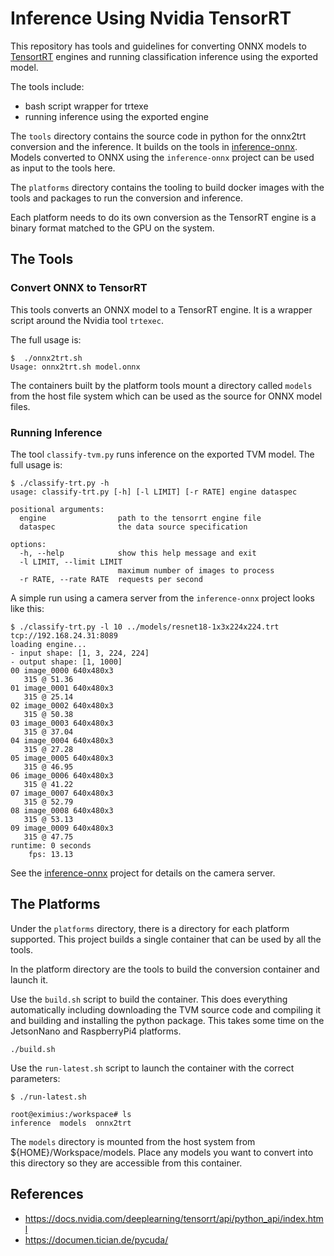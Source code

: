 # Inference Using Nvidia TensorRT

This repository has tools and guidelines for converting ONNX models to [TensortRT](https://developer.nvidia.com/tensorrt)
engines and running classification inference using the exported model. 

The tools include:

* bash script wrapper for trtexe 
* running inference using the exported engine

The `tools` directory contains the source code in python for the onnx2trt conversion and the inference. It builds 
on the tools in [inference-onnx](https://github.com/parlaynu/inference-onnx). Models converted to ONNX using the 
`inference-onnx` project can be used as input to the tools here.

The `platforms` directory contains the tooling to build docker images with the tools and packages to
run the conversion and inference.

Each platform needs to do its own conversion as the TensorRT engine is a binary format matched to the GPU
on the system.

## The Tools

### Convert ONNX to TensorRT

This tools converts an ONNX model to a TensorRT engine. It is a wrapper script around the Nvidia tool `trtexec`.

The full usage is:

    $  ./onnx2trt.sh 
    Usage: onnx2trt.sh model.onnx

The containers built by the platform tools mount a directory called `models` from the host file system which
can be used as the source for ONNX model files.

### Running Inference

The tool `classify-tvm.py` runs inference on the exported TVM model. The full usage is:

    $ ./classify-trt.py -h
    usage: classify-trt.py [-h] [-l LIMIT] [-r RATE] engine dataspec
    
    positional arguments:
      engine                path to the tensorrt engine file
      dataspec              the data source specification
    
    options:
      -h, --help            show this help message and exit
      -l LIMIT, --limit LIMIT
                            maximum number of images to process
      -r RATE, --rate RATE  requests per second

A simple run using a camera server from the `inference-onnx` project looks like this:

    $ ./classify-trt.py -l 10 ../models/resnet18-1x3x224x224.trt tcp://192.168.24.31:8089
    loading engine...
    - input shape: [1, 3, 224, 224]
    - output shape: [1, 1000]
    00 image_0000 640x480x3
       315 @ 51.36
    01 image_0001 640x480x3
       315 @ 25.14
    02 image_0002 640x480x3
       315 @ 50.38
    03 image_0003 640x480x3
       315 @ 37.04
    04 image_0004 640x480x3
       315 @ 27.28
    05 image_0005 640x480x3
       315 @ 46.95
    06 image_0006 640x480x3
       315 @ 41.22
    07 image_0007 640x480x3
       315 @ 52.79
    08 image_0008 640x480x3
       315 @ 53.13
    09 image_0009 640x480x3
       315 @ 47.75
    runtime: 0 seconds
        fps: 13.13

See the [inference-onnx](https://github.com/parlaynu/inference-onnx) project for details on the camera server.

## The Platforms

Under the `platforms` directory, there is a directory for each platform supported. This project builds a single 
container that can be used by all the tools. 

In the platform directory are the tools to build the conversion container and launch it.

Use the `build.sh` script to build the container. This does everything automatically including downloading the 
TVM source code and compiling it and building and installing the python package. This takes some time on the
JetsonNano and RaspberryPi4 platforms.

    ./build.sh

Use the `run-latest.sh` script to launch the container with the correct parameters:

    $ ./run-latest.sh
    
    root@eximius:/workspace# ls
    inference  models  onnx2trt

The `models` directory is mounted from the host system from ${HOME}/Workspace/models. Place any models you want to convert
into this directory so they are accessible from this container.

## References

* https://docs.nvidia.com/deeplearning/tensorrt/api/python_api/index.html
* https://documen.tician.de/pycuda/


